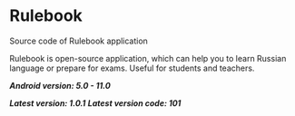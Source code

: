 # Rulebook
Source code of Rulebook application

Rulebook is open-source application, which can help you to learn Russian language or prepare for exams. Useful for students and teachers.

***Android version: 5.0 - 11.0***

***Latest version: 1.0.1***
***Latest version code: 101***

